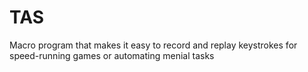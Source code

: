 # TAS
Macro program that makes it easy to record and replay keystrokes for speed-running games or automating menial tasks

